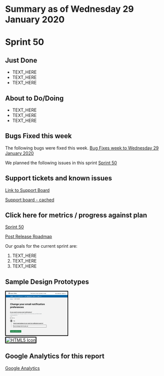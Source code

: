# Summary as of Wednesday 29 January 2020 

# Sprint 50

## Just Done
* TEXT_HERE
* TEXT_HERE
* TEXT_HERE

## About to Do/Doing
* TEXT_HERE
* TEXT_HERE
* TEXT_HERE

## Bugs Fixed this week
The following bugs were fixed this week.
[Bug Fixes week to Wednesday 29 January 2020](graphs/bugs29012020.png)

We planned the following issues in this sprint 
[Sprint 50](graphs/sprint29012020.png)

## Support tickets and known issues
[Link to Support Board](https://collaboration.homeoffice.gov.uk/jira/secure/RapidBoard.jspa?rapidView=1717&selectedIssue=ASSB-253)

[Support board - cached](graphs/supportBoard29012020.png)

## Click here for metrics / progress against plan
[Sprint 50](graphs/progress29012020.png)

[Post Release Roadmap](graphs/roadmap29012020.png)

Our goals for the current sprint are:
1. TEXT_HERE 
2. TEXT_HERE
3. TEXT_HERE

## Sample Design Prototypes
<a href="graphs/proto1_29012020.png"><img src="graphs/proto1_29012020.png" alt="HTML5 Icon" width="200" style="border:2px solid black"></a>
<br>
<a href="graphs/proto2_29012020.png"><img src="graphs/proto2_29012020.png" alt="HTML5 Icon" width="200" style="border:2px solid black"></a>
<br>


## Google Analytics for this report
[Google Analytics](graphs/GA29012020.png)

